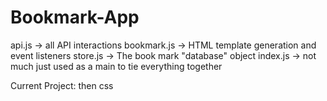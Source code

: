 # Bookmark-App

api.js -> all API interactions
bookmark.js -> HTML template generation and event listeners
store.js -> The book mark "database" object
index.js -> not much just used as a main to tie everything together

Current Project: then css